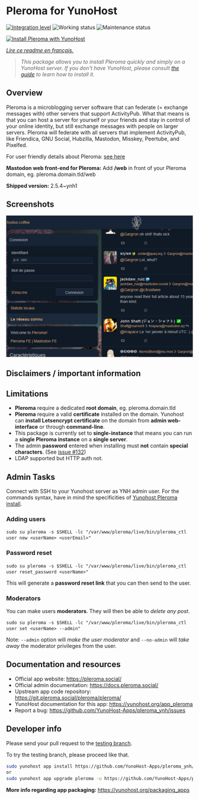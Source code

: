 <!--
N.B.: This README was automatically generated by https://github.com/YunoHost/apps/tree/master/tools/README-generator
It shall NOT be edited by hand.
-->

# Pleroma for YunoHost

[![Integration level](https://dash.yunohost.org/integration/pleroma.svg)](https://dash.yunohost.org/appci/app/pleroma) ![Working status](https://ci-apps.yunohost.org/ci/badges/pleroma.status.svg) ![Maintenance status](https://ci-apps.yunohost.org/ci/badges/pleroma.maintain.svg)

[![Install Pleroma with YunoHost](https://install-app.yunohost.org/install-with-yunohost.svg)](https://install-app.yunohost.org/?app=pleroma)

*[Lire ce readme en français.](./README_fr.md)*

> *This package allows you to install Pleroma quickly and simply on a YunoHost server.
If you don't have YunoHost, please consult [the guide](https://yunohost.org/#/install) to learn how to install it.*

## Overview

Pleroma is a microblogging server software that can federate (= exchange messages with) other servers that support ActivityPub. What that means is that you can host a server for yourself or your friends and stay in control of your online identity, but still exchange messages with people on larger servers. Pleroma will federate with all servers that implement ActivityPub, like Friendica, GNU Social, Hubzilla, Mastodon, Misskey, Peertube, and Pixelfed.

For user friendly details about Pleroma: [see here](https://blog.soykaf.com/post/what-is-pleroma/)

**Mastodon web front-end for Pleroma:** Add **/web** in front of your Pleroma domain, eg. pleroma.domain.tld/web


**Shipped version:** 2.5.4~ynh1

## Screenshots

![Screenshot of Pleroma](./doc/screenshots/screenshot1.png)

## Disclaimers / important information

## Limitations

- **Pleroma** require a dedicated **root domain**, eg. pleroma.domain.tld
- **Pleroma** require a valid **certificate** installed on the domain. Yunohost can **install Letsencrypt certificate** on the domain from **admin web-interface** or through **command-line**.
- This package is currently set to **single-instance** that means you can run a **single Pleroma instance** on a **single server**.
- The admin **password** entered when installing must **not** contain **special characters**. (See [issue #132](https://github.com/YunoHost-Apps/pleroma_ynh/issues/132))
- LDAP supported but HTTP auth not.

## Admin Tasks

Connect with SSH to your Yunohost server as YNH admin user.
For the commands syntax, have in mind the specificities of [Yunohost Pleroma install](./doc/yunohost.md).


### Adding users

```
sudo su pleroma -s $SHELL -lc "/var/www/pleroma/live/bin/pleroma_ctl user new <userName> <userEmail>"
```

### Password reset

```
sudo su pleroma -s $SHELL -lc "/var/www/pleroma/live/bin/pleroma_ctl user reset_password <userName>"
```

This will generate a **password reset link** that you can then send to the user.

### Moderators

You can make users **moderators**. They will then be able to _delete any post_.


```
sudo su pleroma -s $SHELL -lc "/var/www/pleroma/live/bin/pleroma_ctl user set <userName> --admin"
```

Note: `--admin` option will _make the user moderator_ and `--no-admin` will _take away_ the moderator privileges from the user.

## Documentation and resources

* Official app website: <https://pleroma.social/>
* Official admin documentation: <https://docs.pleroma.social/>
* Upstream app code repository: <https://git.pleroma.social/pleroma/pleroma/>
* YunoHost documentation for this app: <https://yunohost.org/app_pleroma>
* Report a bug: <https://github.com/YunoHost-Apps/pleroma_ynh/issues>

## Developer info

Please send your pull request to the [testing branch](https://github.com/YunoHost-Apps/pleroma_ynh/tree/testing).

To try the testing branch, please proceed like that.

``` bash
sudo yunohost app install https://github.com/YunoHost-Apps/pleroma_ynh/tree/testing --debug
or
sudo yunohost app upgrade pleroma -u https://github.com/YunoHost-Apps/pleroma_ynh/tree/testing --debug
```

**More info regarding app packaging:** <https://yunohost.org/packaging_apps>
